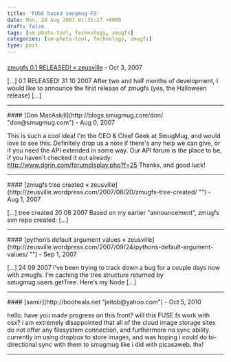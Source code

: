 ```yaml
---
title: 'FUSE based smugmug FS'
date: Mon, 20 Aug 2007 01:31:27 +0000
draft: false
tags: [sm-photo-tool, Technology, zmugfs]
categories: [sm-photo-tool, Technology, zmugfs]
type: post
---
```



#### 
[zmugfs 0.1 RELEASED! &laquo; zeusville](http://zeusville.wordpress.com/2007/10/31/zmugfs-01-released/ "") - <time datetime="2007-10-31 23:59:16">Oct 3, 2007</time>

\[...\] 0.1 RELEASED! 31 10 2007 After two and half months of development, I would like to announce the first release of zmugfs (yes, the Halloween release) \[...\]
<hr />
#### 
[Don MacAskill](http://blogs.smugmug.com/don/ "don@smugmug.com") - <time datetime="2007-08-19 22:58:44">Aug 0, 2007</time>

This is such a cool idea! I'm the CEO & Chief Geek at SmugMug, and would love to see this. Definitely drop us a note if there's any help we can give, or if you need the API extended in some way. Our API forum is the place to be, if you haven't checked it out already: http://www.dgrin.com/forumdisplay.php?f=25 Thanks, and good luck!
<hr />
#### 
[zmugfs tree created &laquo; zeusville](http://zeusville.wordpress.com/2007/08/20/zmugfs-tree-created/ "") - <time datetime="2007-08-20 00:09:03">Aug 1, 2007</time>

\[...\] tree created 20 08 2007 Based on my earlier “announcement”, zmugfs svn repo created: \[...\]
<hr />
#### 
[python&#8217;s default argument values &laquo; zeusville](http://zeusville.wordpress.com/2007/09/24/pythons-default-argument-values/ "") - <time datetime="2007-09-24 23:11:02">Sep 1, 2007</time>

\[...\] 24 09 2007 I’ve been trying to track down a bug for a couple days now with zmugfs. I’m caching the tree structure returned by smugmug.users.getTree. Here’s my Node \[...\]
<hr />
#### 
[samir](http://bootwala.net "jeitob@yahoo.com") - <time datetime="2010-10-15 14:22:29">Oct 5, 2010</time>

hello. have you made progress on this front? will this FUSE fs work with osx? i am extremely disappointed that all of the cloud image storage sites do not offer any filesystem connection, and furthermore no sync ability. currently im using dropbox to store images, and was hoping i could do bi-directional sync with them to smugmug like i did with picasaweb. thx!
<hr />
